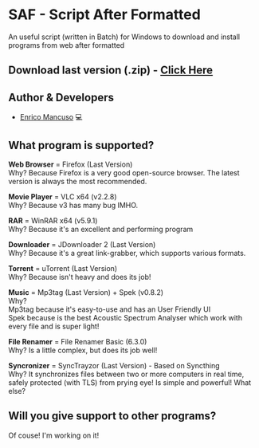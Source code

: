 # SAF - Script After Formatted
An useful script (written in Batch) for Windows to download and install programs from web after formatted

## Download last version (.zip) - [Click Here]

## Author & Developers
 - [Enrico Mancuso] :computer:

## What program is supported?
**Web Browser** = Firefox (Last Version)<br/>
Why? Because Firefox is a very good open-source browser. The latest version is always the most recommended.

**Movie Player** = VLC x64 (v2.2.8)<br/>
Why? Because v3 has many bug IMHO.

**RAR** = WinRAR x64 (v5.9.1)<br/>
Why? Because it's an excellent and performing program

**Downloader** = JDownloader 2 (Last Version)<br/>
Why? Because it's a great link-grabber, which supports various formats.

**Torrent** = uTorrent (Last Version)<br/>
Why? Because isn't heavy and does its job!

**Music** = Mp3tag (Last Version) + Spek (v0.8.2)<br/>
Why? <br/>
Mp3tag because it's easy-to-use and has an User Friendly UI<br/>
Spek because is the best Acoustic Spectrum Analyser which work with every file and is super light!

**File Renamer** = File Renamer Basic (6.3.0)<br/>
Why? Is a little complex, but does its job well!

**Syncronizer** = SyncTrayzor (Last Version) - Based on Syncthing<br/>
Why? It synchronizes files between two or more computers in real time, safely protected (with TLS) from prying eye! Is simple and powerful! What else?

## Will you give support to other programs?
Of couse! I'm working on it!

[Click Here]: https://github.com/HidroSaphire/Script-After-Formatted/archive/master.zip
[Enrico Mancuso]: https://github.com/HidroSaphire

